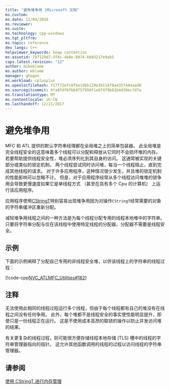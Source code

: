 ```yaml
---
title: "避免堆争用 |Microsoft 文档"
ms.custom: 
ms.date: 11/04/2016
ms.reviewer: 
ms.suite: 
ms.technology: cpp-windows
ms.tgt_pltfrm: 
ms.topic: reference
dev_langs: C++
helpviewer_keywords: heap contention
ms.assetid: 797129d7-5f8c-4b0e-8974-bb93217e9ab5
caps.latest.revision: "12"
author: mikeblome
ms.author: mblome
manager: ghogen
ms.workload: cplusplus
ms.openlocfilehash: f17f73efc8fba19bb129e3b118f8a4357444aad0
ms.sourcegitcommit: 8fa8fdf0fbb4f57950f1e8f4f9b81b4d39ec7d7a
ms.translationtype: MT
ms.contentlocale: zh-CN
ms.lasthandoff: 12/21/2017
---
```

# <a name="avoidance-of-heap-contention"></a>避免堆争用
MFC 和 ATL 提供的默认字符串经理都在全局堆之上的简单包装器。 此全局堆是完全线程安全的这意味着多个线程可以分配和释放从它同时不会损坏堆的内存。 若要帮助提供线程安全性，堆必须序列化到其自身的访问。 这通常被实现的关键部分或类似的锁定机制。 两个线程尝试同时访问堆，每当一个线程阻止，直到完成其他线程的请求。 对于许多应用程序，这种情况很少发生，并且堆的锁定机制的性能影响可以忽略不计。 但是，对于应用程序经常从多个线程访问堆堆的锁争用会导致更慢速度如果它是单线程方式 （甚至在具有多个 Cpu 的计算机） 上运行该应用程序。  
  
 应用程序使用[CStringT](../atl-mfc-shared/reference/cstringt-class.md)特别容易出现堆争用因为对操作`CStringT`经常需要的对象的字符串缓冲区重新分配。  
  
 减轻堆争用线程之间的一种方法是为每个线程分配专用的线程本地堆中的字符串。 只要将字符串分配与仅在该线程中使用特定线程的分配器，分配器不需要是线程安全。  
  
## <a name="example"></a>示例  
 下面的示例阐释了分配自己专用的非线程安全堆，以供该线程上的字符串的线程过程：  
  
 [!code-cpp[NVC_ATLMFC_Utilities#182](../atl-mfc-shared/codesnippet/cpp/avoidance-of-heap-contention_1.cpp)]  
  
## <a name="comments"></a>注释  
 无法使用此相同的线程过程运行多个线程，但由于每个线程都有自己的堆没有在线程之间没有任何争用。 此外，每个堆都不是线程安全的事实使性能明显提升，即使只是一份线程正在运行。 这是不使用成本高昂的联锁的操作以防止并发访问堆的结果。  
  
 有关更复杂的线程过程，则可能很方便存储线程本地存储 (TLS) 槽中的线程的字符串管理器指向的指针。 这允许其他函数调用的线程的过程以访问线程的字符串管理器。  
  
## <a name="see-also"></a>请参阅  
 [使用 CStringT 进行内存管理](../atl-mfc-shared/memory-management-with-cstringt.md)

